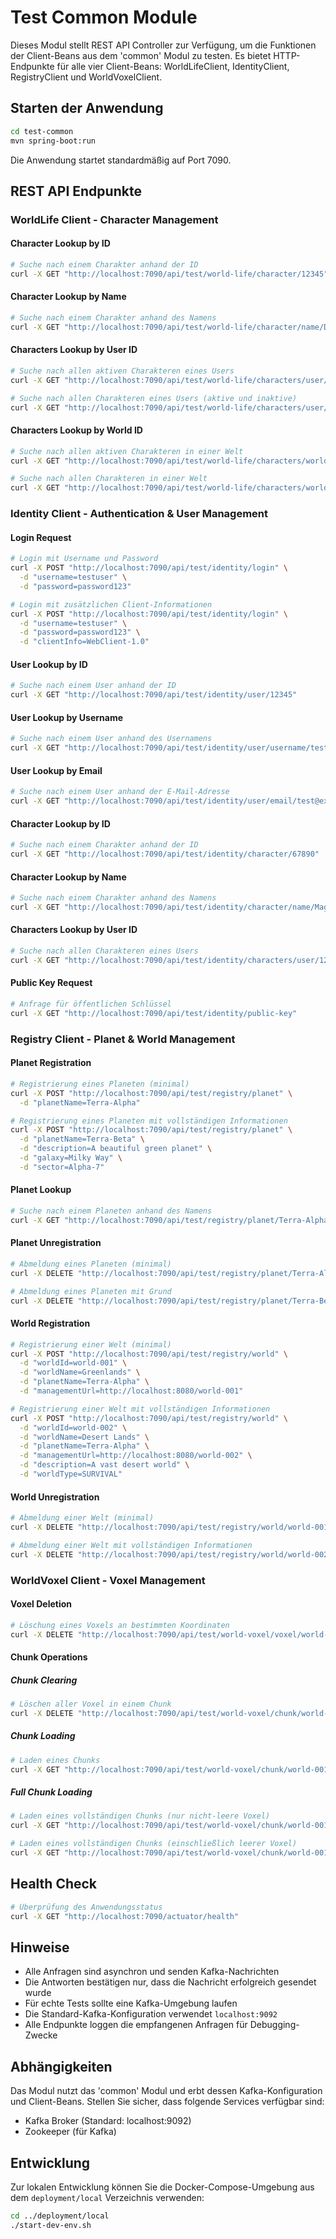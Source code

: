 # Test Common Module

Dieses Modul stellt REST API Controller zur Verfügung, um die Funktionen der Client-Beans aus dem 'common' Modul zu testen. Es bietet HTTP-Endpunkte für alle vier Client-Beans: WorldLifeClient, IdentityClient, RegistryClient und WorldVoxelClient.

## Starten der Anwendung

```bash
cd test-common
mvn spring-boot:run
```

Die Anwendung startet standardmäßig auf Port 7090.

## REST API Endpunkte

### WorldLife Client - Character Management

#### Character Lookup by ID
```bash
# Suche nach einem Charakter anhand der ID
curl -X GET "http://localhost:7090/api/test/world-life/character/12345"
```

#### Character Lookup by Name
```bash
# Suche nach einem Charakter anhand des Namens
curl -X GET "http://localhost:7090/api/test/world-life/character/name/DragonSlayer"
```

#### Characters Lookup by User ID
```bash
# Suche nach allen aktiven Charakteren eines Users
curl -X GET "http://localhost:7090/api/test/world-life/characters/user/123?activeOnly=true"

# Suche nach allen Charakteren eines Users (aktive und inaktive)
curl -X GET "http://localhost:7090/api/test/world-life/characters/user/123?activeOnly=false"
```

#### Characters Lookup by World ID
```bash
# Suche nach allen aktiven Charakteren in einer Welt
curl -X GET "http://localhost:7090/api/test/world-life/characters/world/world-alpha?activeOnly=true"

# Suche nach allen Charakteren in einer Welt
curl -X GET "http://localhost:7090/api/test/world-life/characters/world/world-alpha?activeOnly=false"
```

### Identity Client - Authentication & User Management

#### Login Request
```bash
# Login mit Username und Password
curl -X POST "http://localhost:7090/api/test/identity/login" \
  -d "username=testuser" \
  -d "password=password123"
```

```bash
# Login mit zusätzlichen Client-Informationen
curl -X POST "http://localhost:7090/api/test/identity/login" \
  -d "username=testuser" \
  -d "password=password123" \
  -d "clientInfo=WebClient-1.0"
```

#### User Lookup by ID
```bash
# Suche nach einem User anhand der ID
curl -X GET "http://localhost:7090/api/test/identity/user/12345"
```

#### User Lookup by Username
```bash
# Suche nach einem User anhand des Usernamens
curl -X GET "http://localhost:7090/api/test/identity/user/username/testuser"
```

#### User Lookup by Email
```bash
# Suche nach einem User anhand der E-Mail-Adresse
curl -X GET "http://localhost:7090/api/test/identity/user/email/test@example.com"
```

#### Character Lookup by ID
```bash
# Suche nach einem Charakter anhand der ID
curl -X GET "http://localhost:7090/api/test/identity/character/67890"
```

#### Character Lookup by Name
```bash
# Suche nach einem Charakter anhand des Namens
curl -X GET "http://localhost:7090/api/test/identity/character/name/MageWarrior"
```

#### Characters Lookup by User ID
```bash
# Suche nach allen Charakteren eines Users
curl -X GET "http://localhost:7090/api/test/identity/characters/user/12345"
```

#### Public Key Request
```bash
# Anfrage für öffentlichen Schlüssel
curl -X GET "http://localhost:7090/api/test/identity/public-key"
```

### Registry Client - Planet & World Management

#### Planet Registration
```bash
# Registrierung eines Planeten (minimal)
curl -X POST "http://localhost:7090/api/test/registry/planet" \
  -d "planetName=Terra-Alpha"

# Registrierung eines Planeten mit vollständigen Informationen
curl -X POST "http://localhost:7090/api/test/registry/planet" \
  -d "planetName=Terra-Beta" \
  -d "description=A beautiful green planet" \
  -d "galaxy=Milky Way" \
  -d "sector=Alpha-7"
```

#### Planet Lookup
```bash
# Suche nach einem Planeten anhand des Namens
curl -X GET "http://localhost:7090/api/test/registry/planet/Terra-Alpha"
```

#### Planet Unregistration
```bash
# Abmeldung eines Planeten (minimal)
curl -X DELETE "http://localhost:7090/api/test/registry/planet/Terra-Alpha"

# Abmeldung eines Planeten mit Grund
curl -X DELETE "http://localhost:7090/api/test/registry/planet/Terra-Beta?reason=Maintenance"
```

#### World Registration
```bash
# Registrierung einer Welt (minimal)
curl -X POST "http://localhost:7090/api/test/registry/world" \
  -d "worldId=world-001" \
  -d "worldName=Greenlands" \
  -d "planetName=Terra-Alpha" \
  -d "managementUrl=http://localhost:8080/world-001"

# Registrierung einer Welt mit vollständigen Informationen
curl -X POST "http://localhost:7090/api/test/registry/world" \
  -d "worldId=world-002" \
  -d "worldName=Desert Lands" \
  -d "planetName=Terra-Alpha" \
  -d "managementUrl=http://localhost:8080/world-002" \
  -d "description=A vast desert world" \
  -d "worldType=SURVIVAL"
```

#### World Unregistration
```bash
# Abmeldung einer Welt (minimal)
curl -X DELETE "http://localhost:7090/api/test/registry/world/world-001"

# Abmeldung einer Welt mit vollständigen Informationen
curl -X DELETE "http://localhost:7090/api/test/registry/world/world-002?planetName=Terra-Alpha&reason=Shutdown"
```

### WorldVoxel Client - Voxel Management

#### Voxel Deletion
```bash
# Löschung eines Voxels an bestimmten Koordinaten
curl -X DELETE "http://localhost:7090/api/test/world-voxel/voxel/world-001?x=100&y=64&z=200"
```

#### Chunk Operations

##### Chunk Clearing
```bash
# Löschen aller Voxel in einem Chunk
curl -X DELETE "http://localhost:7090/api/test/world-voxel/chunk/world-001?chunkX=5&chunkY=2&chunkZ=10"
```

##### Chunk Loading
```bash
# Laden eines Chunks
curl -X GET "http://localhost:7090/api/test/world-voxel/chunk/world-001?chunkX=5&chunkY=2&chunkZ=10"
```

##### Full Chunk Loading
```bash
# Laden eines vollständigen Chunks (nur nicht-leere Voxel)
curl -X GET "http://localhost:7090/api/test/world-voxel/chunk/world-001/full?chunkX=5&chunkY=2&chunkZ=10&includeEmpty=false"

# Laden eines vollständigen Chunks (einschließlich leerer Voxel)
curl -X GET "http://localhost:7090/api/test/world-voxel/chunk/world-001/full?chunkX=5&chunkY=2&chunkZ=10&includeEmpty=true"
```

## Health Check

```bash
# Überprüfung des Anwendungsstatus
curl -X GET "http://localhost:7090/actuator/health"
```

## Hinweise

- Alle Anfragen sind asynchron und senden Kafka-Nachrichten
- Die Antworten bestätigen nur, dass die Nachricht erfolgreich gesendet wurde
- Für echte Tests sollte eine Kafka-Umgebung laufen
- Die Standard-Kafka-Konfiguration verwendet `localhost:9092`
- Alle Endpunkte loggen die empfangenen Anfragen für Debugging-Zwecke

## Abhängigkeiten

Das Modul nutzt das 'common' Modul und erbt dessen Kafka-Konfiguration und Client-Beans. Stellen Sie sicher, dass folgende Services verfügbar sind:

- Kafka Broker (Standard: localhost:9092)
- Zookeeper (für Kafka)

## Entwicklung

Zur lokalen Entwicklung können Sie die Docker-Compose-Umgebung aus dem `deployment/local` Verzeichnis verwenden:

```bash
cd ../deployment/local
./start-dev-env.sh
```
